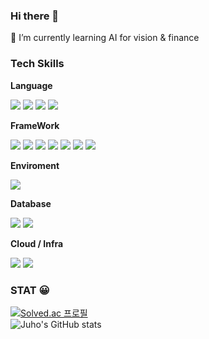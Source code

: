 ### Hi there 👋

<!--
**Green-grape/Green-grape** is a ✨ _special_ ✨ repository because its `README.md` (this file) appears on your GitHub profile.

Here are some ideas to get you started:

- 🔭 I’m currently working on ...
- 🌱 I’m currently learning ...
- 👯 I’m looking to collaborate on ...
- 🤔 I’m looking for help with ...
- 💬 Ask me about ...
- 📫 How to reach me: ...
- 😄 Pronouns: ...
- ⚡ Fun fact: ...
-->
🌱 I’m currently learning AI for vision & finance

<h3>Tech Skills</h3>
  <strong>Language</strong>
  <p>
    <img src="https://img.shields.io/badge/C++-00599C.svg?&style=for-the-badge&logo=C++&logoColor=white">
    <img src="https://img.shields.io/badge/JavaScript-f7df1e.svg?&style=for-the-badge&logo=JavaScript&logoColor=white">
    <img src="https://img.shields.io/badge/typescript-%23007ACC.svg?style=for-the-badge&logo=typescript&logoColor=white">
    <img src="https://img.shields.io/badge/Python-3776AB.svg?style=for-the-badge&logo=Python&logoColor=white">
  </p>
  <strong>FrameWork</strong>
  <p>
    <img src="https://img.shields.io/badge/pytorch-EE4C2C.svg?style=for-the-badge&logo=PyTorch&logoColor=white">
    <img src="https://img.shields.io/badge/numpy-013243.svg?style=for-the-badge&logo=NumPy&logoColor=white">
    <img src="https://img.shields.io/badge/pandas-150458.svg?style=for-the-badge&logo=pandas&logoColor=white">
    <img src="https://img.shields.io/badge/scikit-learn-F7931E.svg?style=for-the-badge&logo=scikit-learn&logoColor=white">
    <img src="https://img.shields.io/badge/express.js-%23404d59.svg?style=for-the-badge&logo=express&logoColor=%2361DAFB">
    <img src="https://img.shields.io/badge/nestjs-%23E0234E.svg?style=for-the-badge&logo=nestjs&logoColor=white">
    <img src="https://img.shields.io/badge/fastapi-009688.svg?style=for-the-badge&logo=FastAPI&logoColor=white">
  </p>
  <strong>Enviroment</strong>
  <p>
    <img src="https://img.shields.io/badge/Node.js-339933.svg?&style=for-the-badge&logo=Node.js&logoColor=white">
  </p>
  <strong>Database</strong>
  <p>
    <img src="https://img.shields.io/badge/postgresql-4169E1.svg?&style=for-the-badge&logo=PostgreSQL&logoColor=white">
    <img src="https://img.shields.io/badge/mysql-4479A1.svg?&style=for-the-badge&logo=MySQL&logoColor=white">
  </p>  
  <strong>Cloud / Infra</strong>
  <p>
    <img src="https://img.shields.io/badge/Amazon AWS-232F3E.svg?&style=for-the-badge&logo=aws&logoColor=white">
    <img src="https://img.shields.io/badge/docker-2496ED.svg?&style=for-the-badge&logo=aws&logoColor=white">
  </p>

<h3 algin="center">STAT 😀</h3>
<div>
  <a href="https://solved.ac/yhkim137">
    <img src="http://mazassumnida.wtf/api/v2/generate_badge?boj=yhkim137" alt="Solved.ac 프로필" />
  </a>
</div>
<div>
    <img src="https://github-readme-stats.vercel.app/api?username=Green-grape&show_icons=true&theme=dark" alt="Juho's GitHub stats" />
</div>
</div>

